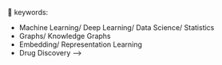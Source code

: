 👋 keywords: 
- Machine Learning/ Deep Learning/ Data Science/ Statistics 
- Graphs/ Knowledge Graphs
- Embedding/ Representation Learning
- Drug Discovery
-->

